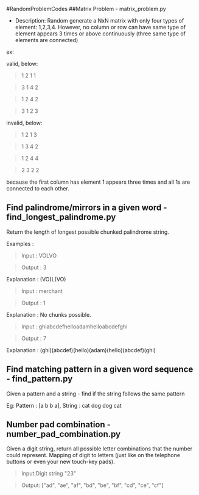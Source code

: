 #RandomProblemCodes
##Matrix Problem - matrix_problem.py
* Description: 
Random generate a NxN matrix with only four types of element: 1,2,3,4. 
However, no column or row can have same type of element appears 3 times or above continuously (three same type of elements are connected)

ex: 

valid, below: 
> 1 2 1 1

> 3 1 4 2 

> 1 2 4 2 

> 3 1 2 3 

invalid, below: 
> 1 2 1 3 

> 1 3 4 2 

> 1 2 4 4 

> 2 3 2 2

because the first column has element 1 appears three times and all 1s are connected to each other.

## Find palindrome/mirrors in a given word - find_longest_palindrome.py
Return the length of longest possible chunked palindrome string. 

Examples : 

> Input : VOLVO 

> Output : 3 

Explanation : 
(VO)L(VO) 


> Input : merchant 

> Output : 1 

Explanation : 
No chunks possible. 

> Input : ghiabcdefhelloadamhelloabcdefghi 

> Output : 7 

Explanation : 
(ghi)(abcdef)(hello)(adam)(hello)(abcdef)(ghi)

## Find matching pattern in a given word sequence - find_pattern.py

Given a pattern and a string - find if the string follows the same pattern 

Eg: Pattern : [a b b a], String : cat dog dog cat

## Number pad combination - number_pad_combination.py

Given a digit string, return all possible letter combinations that the number could represent. Mapping of digit to letters (just like on the telephone buttons or even your new touch-key pads).

> Input:Digit string "23"

> Output: ["ad", "ae", "af", "bd", "be", "bf", "cd", "ce", "cf"]
